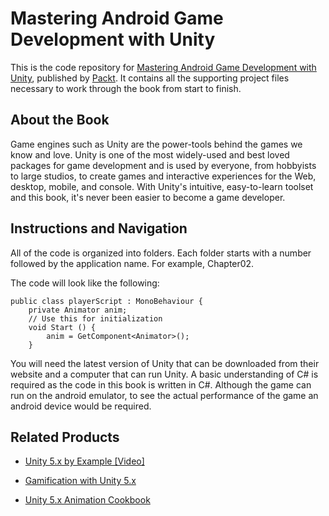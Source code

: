 # Mastering Android Game Development with Unity
This is the code repository for [Mastering Android Game Development with Unity](https://www.packtpub.com/game-development/mastering-android-game-development-unity?utm_source=github&utm_medium=repository&utm_campaign=9781783550777), published by [Packt](https://www.packtpub.com/?utm_source=github). It contains all the supporting project files necessary to work through the book from start to finish.
## About the Book
Game engines such as Unity are the power-tools behind the games we know and love. Unity is one of the most widely-used and best loved packages for game development and is used by everyone, from hobbyists to large studios, to create games and interactive experiences for the Web, desktop, mobile, and console. With Unity's intuitive, easy-to-learn toolset and this book, it's never been easier to become a game developer.


## Instructions and Navigation
All of the code is organized into folders. Each folder starts with a number followed by the application name. For example, Chapter02.



The code will look like the following:
```
public class playerScript : MonoBehaviour {
    private Animator anim;
    // Use this for initialization
    void Start () {
        anim = GetComponent<Animator>();	
    }

```

You will need the latest version of Unity that can be downloaded from their website and a computer that can run Unity. A basic understanding of C# is required as the code in this book is written in C#. Although the game can run on the android emulator, to see the actual performance of the game an android device would be required.

## Related Products
* [Unity 5.x by Example [Video]](https://www.packtpub.com/game-development/unity-5x-example-video?utm_source=github&utm_medium=repository&utm_campaign=9781787289895)

* [Gamification with Unity 5.x](https://www.packtpub.com/game-development/gamification-unity-5x?utm_source=github&utm_medium=repository&utm_campaign=9781786463487)

* [Unity 5.x Animation Cookbook](https://www.packtpub.com/game-development/unity-5x-animation-cookbook?utm_source=github&utm_medium=repository&utm_campaign=9781785883910)

